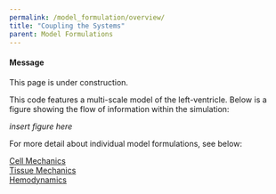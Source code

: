 ```yaml
---
permalink: /model_formulation/overview/
title: "Coupling the Systems"
parent: Model Formulations
---
```


<div class="notice--info">
  <h4>Message</h4>
  <p>This page is under  construction.</p>
</div>



This code features a multi-scale model of the left-ventricle. Below is a figure showing the flow of information within the simulation:  

*insert figure here*

For more detail about individual model formulations, see below:

[Cell Mechanics](/MMotH-Vent/model_formulation/cell_mechanics/)  
[Tissue Mechanics](/MMotH-Vent/model_formulation/tissue_mechanics/)  
[Hemodynamics](/MMotH-Vent/model_formulation/hemodynamics/)  
